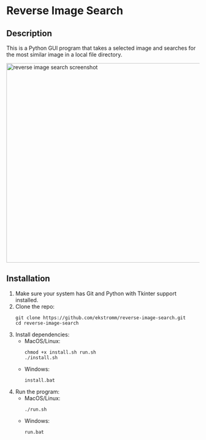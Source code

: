 # Reverse Image Search

## Description
This is a Python GUI program that takes a selected image and searches for the most similar image in a local file directory.

<img width="520" alt="reverse image search screenshot" src="https://github.com/user-attachments/assets/2c7eacdc-6eed-48e4-a2bc-599238770dd7" />

## Installation
1. Make sure your system has Git and Python with Tkinter support installed.
2. Clone the repo:
    ```
    git clone https://github.com/ekstromm/reverse-image-search.git
    cd reverse-image-search
    ```
3. Install dependencies:
    - MacOS/Linux:
      ```
      chmod +x install.sh run.sh
      ./install.sh
      ```
    - Windows:
      ```
      install.bat
      ```
4. Run the program:
    - MacOS/Linux:
      ```
      ./run.sh
      ```
    - Windows:
      ```
      run.bat
      ```
